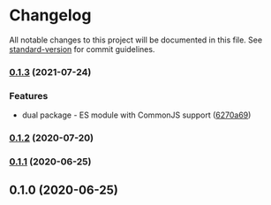 # Changelog

All notable changes to this project will be documented in this file. See [standard-version](https://github.com/conventional-changelog/standard-version) for commit guidelines.

### [0.1.3](https://github.com/toolbuilder/dynamic-ring-buffer/compare/v0.1.2...v0.1.3) (2021-07-24)


### Features

* dual package - ES module with CommonJS support ([6270a69](https://github.com/toolbuilder/dynamic-ring-buffer/commit/6270a699001a8e2eab889f21837f92898718a487))

### [0.1.2](https://github.com/toolbuilder/dynamic-ring-buffer/compare/v0.1.1...v0.1.2) (2020-07-20)

### [0.1.1](https://github.com/toolbuilder/dynamic-ring-buffer/compare/v0.1.0...v0.1.1) (2020-06-25)

## 0.1.0 (2020-06-25)
